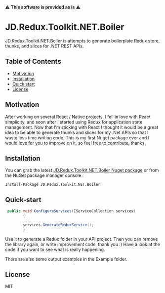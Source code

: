 

:warning: **This software is provided as is** :warning:

# JD.Redux.Toolkit.NET.Boiler

JD.Redux.Toolkit.NET.Boiler is attempts to generate boilerplate Redux store, thunks, and slices for .NET REST APIs.

## Table of Contents

- [Motivation](#motivation)
- [Installation](#installation)
- [Quick start](#quick-start)
- [License](#license)

## Motivation

After working on several React / Native projects, I fell in love with React simplicity, and soon after I started using Redux for application state management.
Now that I'm sticking with React I thought it would be a great idea to be able to generate thunks and slices for my .Net APIs so that I waste less time writing code.
This is my first Nuget package ever and I would love for you to improve on it, so feel free to contribute, thanks.

## Installation

You can grab the latest [JD.Redux.Toolkit.NET.Boiler Nuget package](https://www.nuget.org/packages/JD.Redux.Toolkit.NET.Boiler/) or from the NuGet package manager console :

    Install-Package JD.Redux.Toolkit.NET.Boiler

## Quick-start

```C#
 public void ConfigureServices(IServiceCollection services)
        {
        ...
        services.GenerateReduxService();
        }
```
Use it to generate a Redux folder in your API project. Then you can remove the library again, or write improvement code, thank you :)
Have a look at the code if you want to see what is really happening.

There are also some output examples in the Example folder.
## License

MIT
